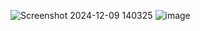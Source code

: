 ![Screenshot 2024-12-09 140325](https://github.com/user-attachments/assets/59896096-7c34-4620-8eb5-05363cfa745c) ![image](https://github.com/user-attachments/assets/a4e4a5f9-bc4a-46e5-81c9-6e306771dcdd)

